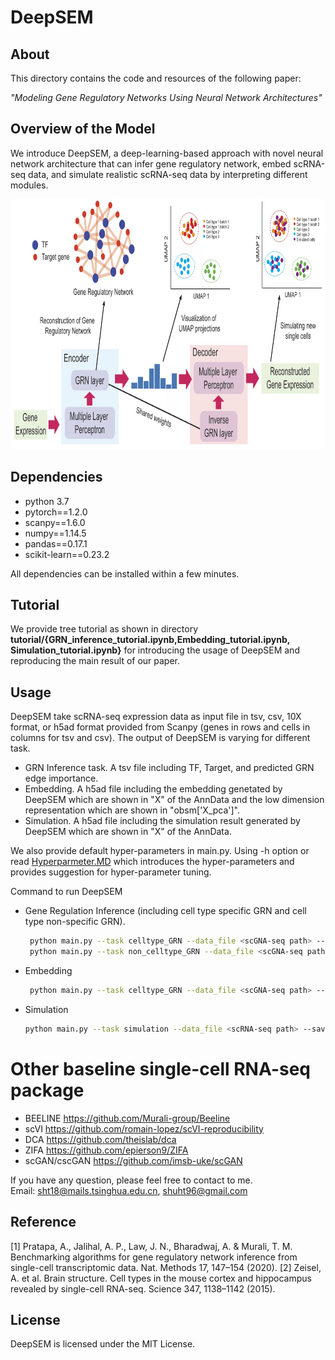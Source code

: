 
# DeepSEM

## About
This directory contains the code and resources of the following paper:

<i>"Modeling Gene Regulatory Networks Using Neural Network Architectures" </i>



## Overview of the Model
We introduce DeepSEM, a deep-learning-based approach with novel neural network architecture that can infer gene regulatory network, embed scRNA-seq data, and simulate realistic scRNA-seq data by interpreting different modules.

<p align="center">
<img  src="fig/Figure_1_github.jpg" width="800" height="400" > 
</p>


## Dependencies 
- python 3.7
- pytorch==1.2.0
- scanpy==1.6.0
- numpy==1.14.5
- pandas==0.17.1
- scikit-learn==0.23.2

All dependencies can be installed within a few minutes.

## Tutorial 
We provide tree tutorial as shown in directory **tutorial/{GRN_inference_tutorial.ipynb,Embedding_tutorial.ipynb, 
Simulation_tutorial.ipynb}** for introducing the usage of DeepSEM and reproducing the main result of our paper.


##  Usage
DeepSEM take scRNA-seq expression data as input file in tsv, csv, 10X format, or h5ad format provided from Scanpy (genes in rows and cells in columns for tsv and csv).
The output of DeepSEM is varying for different task.
- GRN Inference task. A tsv file including TF, Target, and predicted GRN edge importance. 
- Embedding. A h5ad file including the embedding genetated by DeepSEM which are shown in "X" of the AnnData and the 
low dimension representation which are shown in "obsm['X_pca']".
- Simulation. A h5ad file including the simulation result generated by DeepSEM which are shown in "X" of the AnnData.

We also provide default hyper-parameters in main.py. Using -h option or read [Hyperparmeter.MD](https://github.com/HantaoShu/DeepSEM/blob/master/Hyperparameter.MD) which introduces the 
hyper-parameters and provides suggestion for hyper-parameter tuning.

Command to run DeepSEM  
- Gene Regulation Inference (including cell type specific GRN and cell type non-specific GRN).  
	```sh
     python main.py --task celltype_GRN --data_file <scGNA-seq path> --save_name <output path>
	 python main.py --task non_celltype_GRN --data_file <scGNA-seq path> --save_name <output path>
	 ```
- Embedding  
	```sh
     python main.py --task celltype_GRN --data_file <scGNA-seq path> --save_name <output path>
	 ```
- Simulation  
    ```sh
    python main.py --task simulation --data_file <scRNA-seq path> --save_name <output path>
   ```


# Other baseline single-cell RNA-seq package 
- BEELINE   https://github.com/Murali-group/Beeline
- scVI  https://github.com/romain-lopez/scVI-reproducibility
- DCA   https://github.com/theislab/dca
- ZIFA  https://github.com/epierson9/ZIFA
- scGAN/cscGAN  https://github.com/imsb-uke/scGAN


If you have any question, please feel free to contact to me. \
Email: sht18@mails.tsinghua.edu.cn, shuht96@gmail.com

## Reference
[1] Pratapa, A., Jalihal, A. P., Law, J. N., Bharadwaj, A. & Murali, T. M. Benchmarking algorithms for gene regulatory network inference from single-cell transcriptomic data. Nat. Methods 17, 147–154 (2020).
[2] Zeisel, A. et al. Brain structure. Cell types in the mouse cortex and hippocampus revealed by single-cell RNA-seq. Science 347, 1138–1142 (2015).

## License
DeepSEM is licensed under the MIT License.




